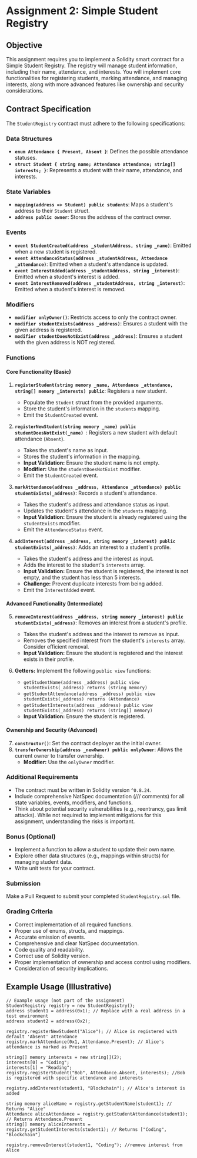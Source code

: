 # Assignment 2: Simple Student Registry

## Objective

This assignment requires you to implement a Solidity smart contract for a Simple Student Registry.  The registry will manage student information, including their name, attendance, and interests.  You will implement core functionalities for registering students, marking attendance, and managing interests, along with more advanced features like ownership and security considerations.

## Contract Specification

The `StudentRegistry` contract must adhere to the following specifications:

### Data Structures

*   **`enum Attendance { Present, Absent }`**:  Defines the possible attendance statuses.
*   **`struct Student { string name; Attendance attendance; string[] interests; }`**: Represents a student with their name, attendance, and interests.

### State Variables

*   **`mapping(address => Student) public students`**: Maps a student's address to their `Student` struct.
*   **`address public owner`**: Stores the address of the contract owner.

### Events

*   **`event StudentCreated(address _studentAddress, string _name)`**: Emitted when a new student is registered.
*   **`event AttendanceStatus(address _studentAddress, Attendance _attendance)`**: Emitted when a student's attendance is updated.
*   **`event InterestAdded(address _studentAddress, string _interest)`**: Emitted when a student's interest is added.
*   **`event InterestRemoved(address _studentAddress, string _interest)`**: Emitted when a student's interest is removed.

### Modifiers

*   **`modifier onlyOwner()`**: Restricts access to only the contract owner.
*   **`modifier studentExists(address _address)`**: Ensures a student with the given address is registered.
*   **`modifier studentDoesNotExist(address _address)`**: Ensures a student with the given address is NOT registered.

### Functions

#### Core Functionality (Basic)

1.  **`registerStudent(string memory _name, Attendance _attendance, string[] memory _interests) public`**: Registers a new student.
    *   Populate the `Student` struct from the provided arguments.
    *   Store the student's information in the `students` mapping.
    *   Emit the `StudentCreated` event.

2.  **`registerNewStudent(string memory _name) public studentDoesNotExist(_name) `**: Registers a new student with default attendance (`Absent`).
    *   Takes the student's name as input.
    *   Stores the student's information in the mapping.
    *   **Input Validation:** Ensure the student name is not empty.
    *   **Modifier:** Use the `studentDoesNotExist` modifier.
    *   Emit the `StudentCreated` event.

3.  **`markAttendance(address _address, Attendance _attendance) public studentExists(_address)`**: Records a student's attendance.
    *   Takes the student's address and attendance status as input.
    *   Updates the student's attendance in the `students` mapping.
    *   **Input Validation:** Ensure the student is already registered using the `studentExists` modifier.
    *   Emit the `AttendanceStatus` event.

4.  **`addInterest(address _address, string memory _interest) public studentExists(_address)`**: Adds an interest to a student's profile.
    *   Takes the student's address and the interest as input.
    *   Adds the interest to the student's `interests` array.
    *   **Input Validation:** Ensure the student is registered, the interest is not empty, and the student has less than 5 interests.
    *   **Challenge:** Prevent duplicate interests from being added.
    *   Emit the `InterestAdded` event.

#### Advanced Functionality (Intermediate)

5.  **`removeInterest(address _address, string memory _interest) public studentExists(_address)`**: Removes an interest from a student's profile.
    *   Takes the student's address and the interest to remove as input.
    *   Removes the specified interest from the student's `interests` array. Consider efficient removal.
    *   **Input Validation:** Ensure the student is registered and the interest exists in their profile.

6.  **Getters:** Implement the following `public view` functions:
    *   `getStudentName(address _address) public view studentExists(_address) returns (string memory)`
    *   `getStudentAttendance(address _address) public view studentExists(_address) returns (Attendance)`
    *   `getStudentInterests(address _address) public view studentExists(_address) returns (string[] memory)`
    *   **Input Validation:** Ensure the student is registered.

#### Ownership and Security (Advanced)

7.  **`constructor()`**: Set the contract deployer as the initial owner.
8.  **`transferOwnership(address _newOwner) public onlyOwner`**: Allows the current owner to transfer ownership.
    *   **Modifier:** Use the `onlyOwner` modifier.

### Additional Requirements

*   The contract must be written in Solidity version `^0.8.24`.
*   Include comprehensive NatSpec documentation (/// comments) for all state variables, events, modifiers, and functions.
*   Think about potential security vulnerabilities (e.g., reentrancy, gas limit attacks).  While not required to implement mitigations for this assignment, understanding the risks is important.

### Bonus (Optional)

*   Implement a function to allow a student to update their own name.
*   Explore other data structures (e.g., mappings within structs) for managing student data.
*   Write unit tests for your contract.

### Submission

Make a Pull Request to submit your completed `StudentRegistry.sol` file.

### Grading Criteria

*   Correct implementation of all required functions.
*   Proper use of enums, structs, and mappings.
*   Accurate emission of events.
*   Comprehensive and clear NatSpec documentation.
*   Code quality and readability.
*   Correct use of Solidity version.
*   Proper implementation of ownership and access control using modifiers.
*   Consideration of security implications.

## Example Usage (Illustrative)

```solidity
// Example usage (not part of the assignment)
StudentRegistry registry = new StudentRegistry();
address student1 = address(0x1); // Replace with a real address in a test environment
address student2 = address(0x2);

registry.registerNewStudent("Alice"); // Alice is registered with default 'Absent' attendance
registry.markAttendance(0x1, Attendance.Present); // Alice's attendance is marked as Present

string[] memory interests = new string[](2);
interests[0] = "Coding";
interests[1] = "Reading";
registry.registerStudent("Bob", Attendance.Absent, interests); //Bob is registered with specific attendance and interests

registry.addInterest(student1, "Blockchain"); // Alice's interest is added

string memory aliceName = registry.getStudentName(student1); // Returns "Alice"
Attendance aliceAttendance = registry.getStudentAttendance(student1); // Returns Attendance.Present
string[] memory aliceInterests = registry.getStudentInterests(student1); // Returns ["Coding", "Blockchain"]

registry.removeInterest(student1, "Coding"); //remove interest from Alice
```
